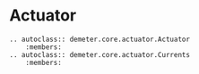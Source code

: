 # Actuator

```{eval-rst}
.. autoclass:: demeter.core.actuator.Actuator
    :members:
.. autoclass:: demeter.core.actuator.Currents
    :members:
```